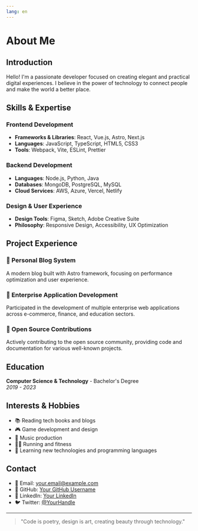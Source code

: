 ```yaml
---
lang: en
---
```


# About Me

## Introduction

Hello! I'm a passionate developer focused on creating elegant and practical digital experiences. I believe in the power of technology to connect people and make the world a better place.

## Skills & Expertise

### Frontend Development

- **Frameworks & Libraries**: React, Vue.js, Astro, Next.js
- **Languages**: JavaScript, TypeScript, HTML5, CSS3
- **Tools**: Webpack, Vite, ESLint, Prettier

### Backend Development

- **Languages**: Node.js, Python, Java
- **Databases**: MongoDB, PostgreSQL, MySQL
- **Cloud Services**: AWS, Azure, Vercel, Netlify

### Design & User Experience

- **Design Tools**: Figma, Sketch, Adobe Creative Suite
- **Philosophy**: Responsive Design, Accessibility, UX Optimization

## Project Experience

### 🚀 Personal Blog System

A modern blog built with Astro framework, focusing on performance optimization and user experience.

### 💼 Enterprise Application Development

Participated in the development of multiple enterprise web applications across e-commerce, finance, and education sectors.

### 🎨 Open Source Contributions

Actively contributing to the open source community, providing code and documentation for various well-known projects.

## Education

**Computer Science & Technology** - Bachelor's Degree  
*2019 - 2023*

## Interests & Hobbies

- 📚 Reading tech books and blogs
- 🎮 Game development and design
- 🎵 Music production
- 🏃‍♂️ Running and fitness
- 🌱 Learning new technologies and programming languages

## Contact

- 📧 Email: <your.email@example.com>
- 🐙 GitHub: [Your GitHub Username](https://github.com/yourusername)
- 💼 LinkedIn: [Your LinkedIn](https://linkedin.com/in/yourprofile)
- 🐦 Twitter: [@YourHandle](https://twitter.com/yourhandle)

---

> "Code is poetry, design is art, creating beauty through technology."
